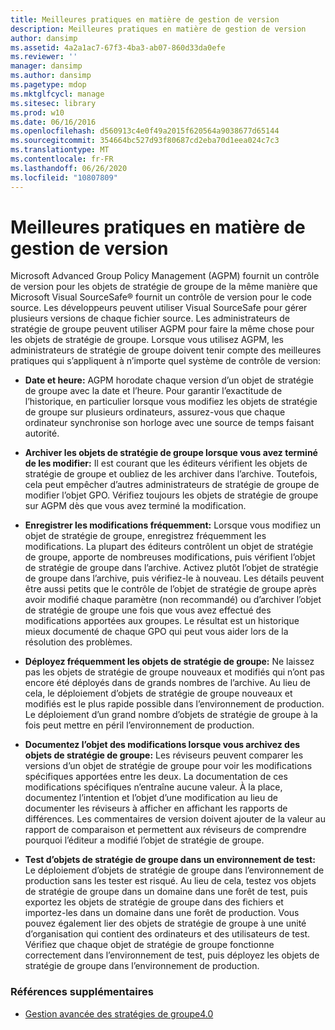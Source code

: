 ```yaml
---
title: Meilleures pratiques en matière de gestion de version
description: Meilleures pratiques en matière de gestion de version
author: dansimp
ms.assetid: 4a2a1ac7-67f3-4ba3-ab07-860d33da0efe
ms.reviewer: ''
manager: dansimp
ms.author: dansimp
ms.pagetype: mdop
ms.mktglfcycl: manage
ms.sitesec: library
ms.prod: w10
ms.date: 06/16/2016
ms.openlocfilehash: d560913c4e0f49a2015f620564a9038677d65144
ms.sourcegitcommit: 354664bc527d93f80687cd2eba70d1eea024c7c3
ms.translationtype: MT
ms.contentlocale: fr-FR
ms.lasthandoff: 06/26/2020
ms.locfileid: "10807809"
---
```

# Meilleures pratiques en matière de gestion de version


Microsoft Advanced Group Policy Management (AGPM) fournit un contrôle de version pour les objets de stratégie de groupe de la même manière que Microsoft Visual SourceSafe® fournit un contrôle de version pour le code source. Les développeurs peuvent utiliser Visual SourceSafe pour gérer plusieurs versions de chaque fichier source. Les administrateurs de stratégie de groupe peuvent utiliser AGPM pour faire la même chose pour les objets de stratégie de groupe. Lorsque vous utilisez AGPM, les administrateurs de stratégie de groupe doivent tenir compte des meilleures pratiques qui s’appliquent à n’importe quel système de contrôle de version:

-   **Date et heure:** AGPM horodate chaque version d’un objet de stratégie de groupe avec la date et l’heure. Pour garantir l’exactitude de l’historique, en particulier lorsque vous modifiez les objets de stratégie de groupe sur plusieurs ordinateurs, assurez-vous que chaque ordinateur synchronise son horloge avec une source de temps faisant autorité.

-   **Archiver les objets de stratégie de groupe lorsque vous avez terminé de les modifier:** Il est courant que les éditeurs vérifient les objets de stratégie de groupe et oubliez de les archiver dans l’archive. Toutefois, cela peut empêcher d’autres administrateurs de stratégie de groupe de modifier l’objet GPO. Vérifiez toujours les objets de stratégie de groupe sur AGPM dès que vous avez terminé la modification.

-   **Enregistrer les modifications fréquemment:** Lorsque vous modifiez un objet de stratégie de groupe, enregistrez fréquemment les modifications. La plupart des éditeurs contrôlent un objet de stratégie de groupe, apporte de nombreuses modifications, puis vérifient l’objet de stratégie de groupe dans l’archive. Activez plutôt l’objet de stratégie de groupe dans l’archive, puis vérifiez-le à nouveau. Les détails peuvent être aussi petits que le contrôle de l’objet de stratégie de groupe après avoir modifié chaque paramètre (non recommandé) ou d’archiver l’objet de stratégie de groupe une fois que vous avez effectué des modifications apportées aux groupes. Le résultat est un historique mieux documenté de chaque GPO qui peut vous aider lors de la résolution des problèmes.

-   **Déployez fréquemment les objets de stratégie de groupe:** Ne laissez pas les objets de stratégie de groupe nouveaux et modifiés qui n’ont pas encore été déployés dans de grands nombres de l’archive. Au lieu de cela, le déploiement d’objets de stratégie de groupe nouveaux et modifiés est le plus rapide possible dans l’environnement de production. Le déploiement d’un grand nombre d’objets de stratégie de groupe à la fois peut mettre en péril l’environnement de production.

-   **Documentez l’objet des modifications lorsque vous archivez des objets de stratégie de groupe:** Les réviseurs peuvent comparer les versions d’un objet de stratégie de groupe pour voir les modifications spécifiques apportées entre les deux. La documentation de ces modifications spécifiques n’entraîne aucune valeur. À la place, documentez l’intention et l’objet d’une modification au lieu de documenter les réviseurs à afficher en affichant les rapports de différences. Les commentaires de version doivent ajouter de la valeur au rapport de comparaison et permettent aux réviseurs de comprendre pourquoi l’éditeur a modifié l’objet de stratégie de groupe.

-   **Test d’objets de stratégie de groupe dans un environnement de test:** Le déploiement d’objets de stratégie de groupe dans l’environnement de production sans les tester est risqué. Au lieu de cela, testez vos objets de stratégie de groupe dans un domaine dans une forêt de test, puis exportez les objets de stratégie de groupe dans des fichiers et importez-les dans un domaine dans une forêt de production. Vous pouvez également lier des objets de stratégie de groupe à une unité d’organisation qui contient des ordinateurs et des utilisateurs de test. Vérifiez que chaque objet de stratégie de groupe fonctionne correctement dans l’environnement de test, puis déployez les objets de stratégie de groupe dans l’environnement de production.

### Références supplémentaires

-   [Gestion avancée des stratégies de groupe4.0](advanced-group-policy-management-40.md)

 

 





